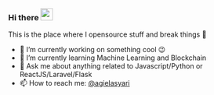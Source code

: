 ### Hi there <a href="https://github.com/agielasyari1"><img src="https://media.giphy.com/media/hvRJCLFzcasrR4ia7z/giphy.gif" width="25px"></a>
This is the place where I opensource stuff and break things :rofl:

- 🔭 I’m currently working on something cool :wink:
- 🌱 I’m currently learning Machine Learning and Blockchain
- 💬 Ask me about anything related to Javascript/Python or ReactJS/Laravel/Flask
- 📫 How to reach me: [@agielasyari](https://twitter.com/agielasyari11)

